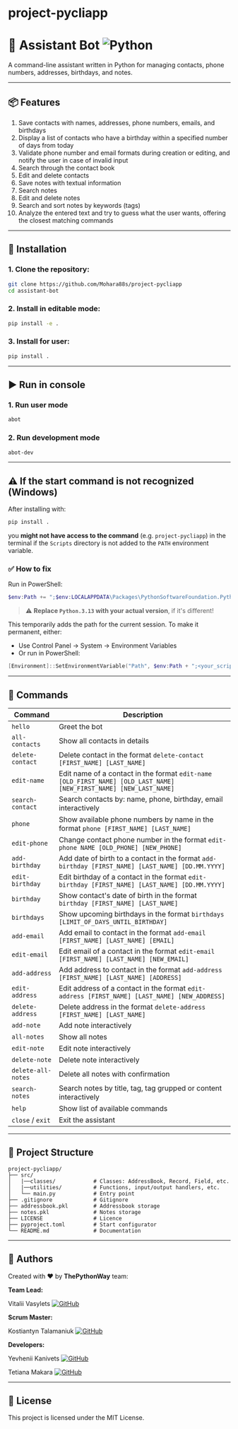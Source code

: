 
# project-pycliapp

# 🤖 Assistant Bot ![Python](https://img.shields.io/badge/Python-3776AB?style=flat&logo=python&logoColor=white)

A command-line assistant written in Python for managing contacts, phone numbers, addresses, birthdays, and notes.

---

## 📦 Features

1. Save contacts with names, addresses, phone numbers, emails, and birthdays
2. Display a list of contacts who have a birthday within a specified number of days from today
3. Validate phone number and email formats during creation or editing, and notify the user in case of invalid input
4. Search through the contact book
5. Edit and delete contacts
6. Save notes with textual information
7. Search notes
8. Edit and delete notes
9. Search and sort notes by keywords (tags)
10. Analyze the entered text and try to guess what the user wants, offering the closest matching commands

---

## 🚀 Installation

### 1. Clone the repository:
```bash
git clone https://github.com/Mohara88s/project-pycliapp
cd assistant-bot
```

### 2. Install in editable mode:
```bash
pip install -e .
```

### 3. Install for user:
```bash
pip install .
```

---

## ▶️ Run in console 

### 1. Run user mode

```bash
abot
```

### 2. Run development mode

```bash
abot-dev
```

---

## ⚠️ If the start command is not recognized (Windows)

After installing with:

```bash
pip install .
```

you **might not have access to the command** (e.g. `project-pycliapp`) in the terminal if the `Scripts` directory is not added to the `PATH` environment variable.

### ✅ How to fix

Run in PowerShell:

```powershell
$env:Path += ";$env:LOCALAPPDATA\Packages\PythonSoftwareFoundation.Python.3.13_qbz5n2kfra8p0\LocalCache\local-packages\Python313\Scripts"
```

> ⚠️ **Replace `Python.3.13` with your actual version**, if it's different!

This temporarily adds the path for the current session. To make it permanent, either:
- Use Control Panel → System → Environment Variables
- Or run in PowerShell:
```powershell
[Environment]::SetEnvironmentVariable("Path", $env:Path + ";<your_scripts_path>", "User")
```

---

## 💬 Commands

| Command                 | Description                                                                                                         |
|-------------------------|---------------------------------------------------------------------------------------------------------------------|
| `hello`                 | Greet the bot                                                                                                       |
| `all-contacts`          | Show all contacts in details                                                                                        |
| `delete-contact`        | Delete contact in the format `delete-contact [FIRST_NAME] [LAST_NAME]`                                              |
| `edit-name`             | Edit name of a contact in the format `edit-name [OLD_FIRST_NAME] [OLD_LAST_NAME] [NEW_FIRST_NAME] [NEW_LAST_NAME]`  |
| `search-contact`        | Search contacts by: name, phone, birthday, email interactively                                                      |
| `phone`                 | Show available phone numbers by name in the format `phone [FIRST_NAME] [LAST_NAME]`                                 |
| `edit-phone`            | Change contact phone number in the format `edit-phone NAME [OLD_PHONE] [NEW_PHONE]`                                 |
| `add-birthday`          | Add date of birth to a contact in the format `add-birthday [FIRST_NAME] [LAST_NAME] [DD.MM.YYYY]`                   |
| `edit-birthday`         | Edit birthday of a contact in the format `edit-birthday [FIRST_NAME] [LAST_NAME] [DD.MM.YYYY]`                      |
| `birthday`              | Show contact's date of birth in the format `birthday [FIRST_NAME] [LAST_NAME]`                                      |
| `birthdays`             | Show upcoming birthdays in the format `birthdays [LIMIT_OF_DAYS_UNTIL_BIRTHDAY]`                                    |
| `add-email`             | Add email to contact in the format `add-email [FIRST_NAME] [LAST_NAME] [EMAIL]`                                     |
| `edit-email`            | Edit email of a contact in the format `edit-email [FIRST_NAME] [LAST_NAME] [NEW_EMAIL]`                             |
| `add-address`           | Add address to contact in the format `add-address [FIRST_NAME] [LAST_NAME] [ADDRESS]`                               |
| `edit-address`          | Edit address of a contact in the format `edit-address [FIRST_NAME] [LAST_NAME] [NEW_ADDRESS]`                       |
| `delete-address`        | Delete address in the format `delete-address [FIRST_NAME] [LAST_NAME]`                                              |
| `add-note`              | Add note interactively                                                                                              |
| `all-notes`             | Show all notes                                                                                                      |
| `edit-note`             | Edit note interactively                                                                                             |
| `delete-note`           | Delete note interactively                                                                                           |
| `delete-all-notes`      | Delete all notes with confirmation                                                                                  |
| `search-notes`          | Search notes by title, tag, tag grupped or content interactively                                                    |
| `help`                  | Show list of available commands                                                                                     |
| `close` / `exit`        | Exit the assistant                                                                                                  |

---

## 📁 Project Structure

```
project-pycliapp/
├── src/
│   |──classes/            # Classes: AddressBook, Record, Field, etc.
│   |──utilities/          # Functions, input/output handlers, etc.
│   └── main.py            # Entry point
├── .gitignore             # Gitignore
├── addressbook.pkl        # Addressbook storage
├── notes.pkl              # Notes storage
├── LICENSE                # Licence
├── pyproject.toml         # Start configurator
└── README.md              # Documentation
```

---

## 👤 Authors

Created with ❤️ by **ThePythonWay** team:

**Team Lead:** 

Vitalii Vasylets
[![GitHub](https://img.shields.io/badge/GitHub-181717?style=flat&logo=github&logoColor=white)](https://github.com/Mohara88s)
 
**Scrum Master:**

Kostiantyn Talamaniuk
[![GitHub](https://img.shields.io/badge/GitHub-181717?style=flat&logo=github&logoColor=white)](https://github.com/antifloodbot)

**Developers:** 

Yevhenii Kanivets
[![GitHub](https://img.shields.io/badge/GitHub-181717?style=flat&logo=github&logoColor=white)](https://github.com/EZDIVINER)

Tetiana Makara
[![GitHub](https://img.shields.io/badge/GitHub-181717?style=flat&logo=github&logoColor=white)](https://github.com/Tetiana-co)

---
## 📄 License

This project is licensed under the MIT License.
